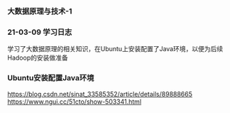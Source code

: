 ### 大数据原理与技术-1
### 21-03-09 学习日志
学习了大数据原理的相关知识，在Ubuntu上安装配置了Java环境，以便为后续Hadoop的安装做准备  
  
### Ubuntu安装配置Java环境
https://blog.csdn.net/sinat_33585352/article/details/89888665  
https://www.ngui.cc/51cto/show-503341.html
